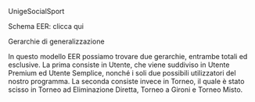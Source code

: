 UnigeSocialSport


Schema EER: clicca qui


Gerarchie di generalizzazione

In questo modello EER possiamo trovare due gerarchie, entrambe totali ed esclusive.
La prima consiste in Utente, che viene suddiviso in Utente Premium ed Utente Semplice, nonché i soli due possibili utilizzatori del nostro programma.
La seconda consiste invece in Torneo, il quale è stato scisso in Torneo ad Eliminazione Diretta, Torneo a Gironi e Torneo Misto.
